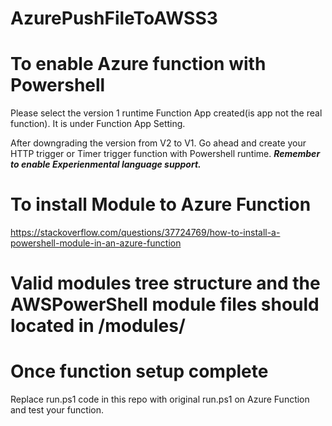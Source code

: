 # AzurePushFileToAWSS3

# To enable Azure function with Powershell
Please select the version 1 runtime Function App created(is app not the real function). It is under Function App Setting.



After downgrading the version from V2 to V1. Go ahead and create your HTTP trigger or Timer trigger function with Powershell runtime.
***Remember to enable Experienmental language support.***


# To install Module to Azure Function

https://stackoverflow.com/questions/37724769/how-to-install-a-powershell-module-in-an-azure-function

# Valid modules tree structure and the AWSPowerShell module files should located in /modules/


# Once function setup complete

Replace run.ps1 code in this repo with original run.ps1 on Azure Function and test your function.
